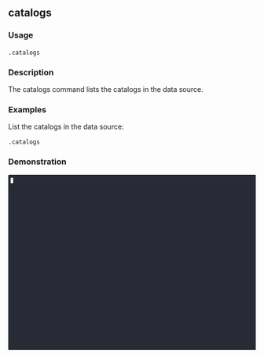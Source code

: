 ## catalogs

### Usage

```text
.catalogs
```

### Description

The catalogs command lists the catalogs in the data source.

### Examples

List the catalogs in the data source:

```text
.catalogs
```

### Demonstration

![](./demo.gif)
